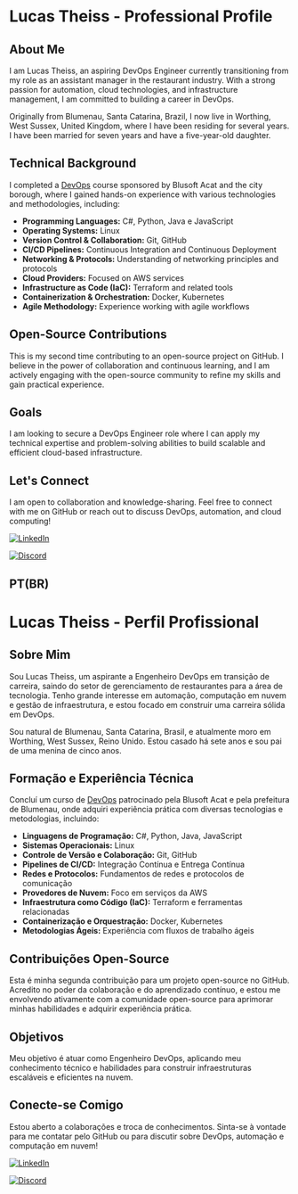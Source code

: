 # Lucas Theiss - Professional Profile

## About Me  
I am Lucas Theiss, an aspiring DevOps Engineer currently transitioning from my role as an assistant manager in the restaurant industry. With a strong passion for automation, cloud technologies, and infrastructure management, I am committed to building a career in DevOps.  

Originally from Blumenau, Santa Catarina, Brazil, I now live in Worthing, West Sussex, United Kingdom, where I have been residing for several years. I have been married for seven years and have a five-year-old daughter.  

## Technical Background  
I completed a [DevOps](https://www.devs2blu.com.br/) course sponsored by Blusoft Acat and the city borough, where I gained hands-on experience with various technologies and methodologies, including:  

- **Programming Languages:** C#, Python, Java e JavaScript  
- **Operating Systems:** Linux  
- **Version Control & Collaboration:** Git, GitHub  
- **CI/CD Pipelines:** Continuous Integration and Continuous Deployment  
- **Networking & Protocols:** Understanding of networking principles and protocols  
- **Cloud Providers:** Focused on AWS services  
- **Infrastructure as Code (IaC):** Terraform and related tools  
- **Containerization & Orchestration:** Docker, Kubernetes  
- **Agile Methodology:** Experience working with agile workflows  

## Open-Source Contributions  
This is my second time contributing to an open-source project on GitHub. I believe in the power of collaboration and continuous learning, and I am actively engaging with the open-source community to refine my skills and gain practical experience.  

## Goals  
I am looking to secure a DevOps Engineer role where I can apply my technical expertise and problem-solving abilities to build scalable and efficient cloud-based infrastructure.  

## Let's Connect  
I am open to collaboration and knowledge-sharing. Feel free to connect with me on GitHub or reach out to discuss DevOps, automation, and cloud computing!  


[![LinkedIn](https://img.shields.io/badge/LinkedIn-0077B5?style=for-the-badge&logo=linkedin&logoColor=white)](www.linkedin.com/in/lucastheiss)

[![Discord](https://img.shields.io/badge/Discord-7289DA?style=for-the-badge&logo=discord&logoColor=white)](https://discord.com/channels/lucastheiss#5325/)

## PT(BR)

# Lucas Theiss - Perfil Profissional  

## Sobre Mim  
Sou Lucas Theiss, um aspirante a Engenheiro DevOps em transição de carreira, saindo do setor de gerenciamento de restaurantes para a área de tecnologia. Tenho grande interesse em automação, computação em nuvem e gestão de infraestrutura, e estou focado em construir uma carreira sólida em DevOps.  

Sou natural de Blumenau, Santa Catarina, Brasil, e atualmente moro em Worthing, West Sussex, Reino Unido. Estou casado há sete anos e sou pai de uma menina de cinco anos.  

## Formação e Experiência Técnica  
Concluí um curso de [DevOps](https://www.devs2blu.com.br/) patrocinado pela Blusoft Acat e pela prefeitura de Blumenau, onde adquiri experiência prática com diversas tecnologias e metodologias, incluindo:  

- **Linguagens de Programação:** C#, Python, Java, JavaScript  
- **Sistemas Operacionais:** Linux  
- **Controle de Versão e Colaboração:** Git, GitHub  
- **Pipelines de CI/CD:** Integração Contínua e Entrega Contínua  
- **Redes e Protocolos:** Fundamentos de redes e protocolos de comunicação  
- **Provedores de Nuvem:** Foco em serviços da AWS  
- **Infraestrutura como Código (IaC):** Terraform e ferramentas relacionadas  
- **Containerização e Orquestração:** Docker, Kubernetes  
- **Metodologias Ágeis:** Experiência com fluxos de trabalho ágeis  

## Contribuições Open-Source  
Esta é minha segunda contribuição para um projeto open-source no GitHub. Acredito no poder da colaboração e do aprendizado contínuo, e estou me envolvendo ativamente com a comunidade open-source para aprimorar minhas habilidades e adquirir experiência prática.  

## Objetivos  
Meu objetivo é atuar como Engenheiro DevOps, aplicando meu conhecimento técnico e habilidades para construir infraestruturas escaláveis e eficientes na nuvem.  

## Conecte-se Comigo  
Estou aberto a colaborações e troca de conhecimentos. Sinta-se à vontade para me contatar pelo GitHub ou para discutir sobre DevOps, automação e computação em nuvem!  



[![LinkedIn](https://img.shields.io/badge/LinkedIn-0077B5?style=for-the-badge&logo=linkedin&logoColor=white)](www.linkedin.com/in/lucastheiss)

[![Discord](https://img.shields.io/badge/Discord-7289DA?style=for-the-badge&logo=discord&logoColor=white)](https://discord.com/channels/lucastheiss#5325/)
